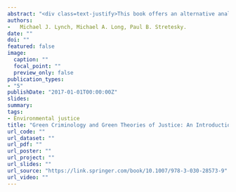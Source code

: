 ```yaml
---
abstract: "<div class=text-justify>This book offers an alternative analysis of the various theories and dimensions of green and environmental justice which are rooted in political economy. Much green criminological literature sidelines political economic theoretical insights and therefore with this work the authors enrich the field by vigorously exploring such perspectives. It engages with a number of studies relevant to a political economic approach to justice in order to make two key arguments: that capitalism has produced profound ecological injustices and that the concept of ecological justice (human and ecological rights) itself needs critiquing. Green Criminology and Green Theories of Justice is a timely text which urges the field to revisit its radical roots in social justice while broadening its disciplinary horizons to include a meaningful analysis of political economy and its role in producing and responding to environmental harm and injustice.</div>"
authors:
-   Michael J. Lynch, Michael A. Long, Paul B. Stretesky.
date: ""
doi: ""
featured: false
image:
  caption: ""
  focal_point: ""
  preview_only: false
publication_types:
- "5"
publishDate: "2017-01-01T00:00:00Z"
slides: 
summary: 
tags:
- Environmental justice
title: "Green Criminology and Green Theories of Justice: An Introduction to a Political Economic View of Eco-Justice"
url_code: ""
url_dataset: ""
url_pdf: ""
url_poster: ""
url_project: ""
url_slides: ""
url_source: "https://link.springer.com/book/10.1007/978-3-030-28573-9"
url_video: ""
---
```


